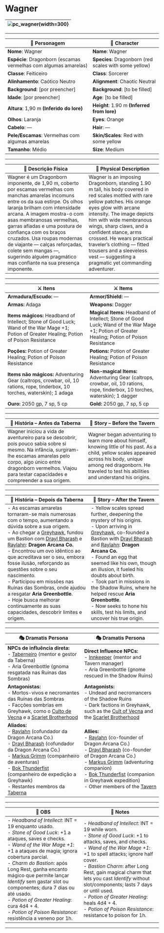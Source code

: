 # Wagner

| ![pc_wagner](assets/pc/pc_wagner.png){width=300} |
| ------------------------ |

---

| **🧙 Personagem** | **🧙 Character** |
| ----------------- | ---------------- |
| **Nome**: Wagner | **Name**: Wagner |
| **Espécie**: Dragonborn (escamas vermelhas com algumas amarelas) | **Species**: Dragonborn (red scales with some yellow) |
| **Classe**: Feiticeiro | **Class**: Sorcerer |
| **Alinhamento**: Caótico Neutro | **Alignment**: Chaotic Neutral |
| **Background**: [por preencher] | **Background**: [to be filled] |
| **Idade**: [por preencher] | **Age**: [to be filled] |
| **Altura**: 1,90 m **(Inferido do lore)** | **Height**: 1.90 m **(Inferred from lore)** |
| **Olhos**: Laranja | **Eyes**: Orange |
| **Cabelo**: — | **Hair**: — |
| **Pele/Escamas**: Vermelhas com algumas amarelas | **Skin/Scales**: Red with some yellow |
| **Tamanho**: Médio | **Size**: Medium |

---

| **📜 Descrição Física** | **📜 Physical Description** |
| ------------------------ | --------------------------- |
| Wagner é um Dragonborn imponente, de 1,90 m, coberto por escamas vermelhas com manchas amarelas incomuns entre os da sua estirpe. Os olhos laranja brilham com intensidade arcana. A imagem mostra-o com asas membranosas vermelhas, garras afiadas e uma postura de confiança com os braços cruzados. Usa roupas modernas de viajante — calças reforçadas, colete sem mangas —, sugerindo alguém pragmático mas confiante na sua presença imponente. | Wagner is an imposing Dragonborn, standing 1.90 m tall, his body covered in red scales mottled with rare yellow patches. His orange eyes glow with arcane intensity. The image depicts him with wide membranous wings, sharp claws, and a confident stance, arms crossed. He wears practical traveler’s clothing — fitted trousers and a sleeveless vest — suggesting a pragmatic yet commanding adventurer. |

---

| **⚔️ Itens** | **⚔️ Items** |
|--------------|--------------|
| **Armadura/Escudo:** — | **Armor/Shield:** — |
| **Armas:** Adaga | **Weapons:** Dagger |
| **Items mágicos:** Headband of Intellect; Stone of Good Luck; Wand of the War Mage +1; Potion of Greater Healing; Potion of Poison Resistance | **Magical Items:** Headband of Intellect; Stone of Good Luck; Wand of the War Mage +1; Potion of Greater Healing; Potion of Poison Resistance |
| **Poções:** Potion of Greater Healing; Potion of Poison Resistance | **Potions:** Potion of Greater Healing; Potion of Poison Resistance |
| **Items não mágicos:** Adventuring Gear (caltrops, crowbar, oil, 10 rations, rope, tinderbox, 10 torches, waterskin); 1 adaga | **Non-magical Items:** Adventuring Gear (caltrops, crowbar, oil, 10 rations, rope, tinderbox, 10 torches, waterskin); 1 dagger |
| **Ouro:** 2050 gp, 7 sp, 5 cp | **Gold:** 2050 gp, 7 sp, 5 cp |

---

| **📖 História – Antes da Taberna** | **📖 Story – Before the Tavern** |
| ---------------------------------- | -------------------------------- |
| Wagner iniciou a vida de aventureiro para se descobrir, pois pouco sabia sobre si mesmo. Na infância, surgiram-lhe escamas amarelas pelo corpo, algo único entre dragonborn vermelhos. Viajou para testar capacidades e compreender a sua origem. | Wagner began adventuring to learn more about himself, knowing little of his past. As a child, yellow scales appeared across his body, unique among red dragonborn. He traveled to test his abilities and understand his origins. |

---

| **📖 História – Depois da Taberna** | **📖 Story – After the Tavern** |
| ----------------------------------- | -------------------------------- |
| - As escamas amarelas tornaram-se mais numerosas com o tempo, aumentando a dúvida sobre a sua origem.<br>- Ao chegar a [Greyhawk](free_city_of_greyhawk.md), fundou um Bastion com [Drayl Bharash](pc_drayl_bharash.md) e [Raylahn](pc_raylahn.md): **Dragon Arcana Co.**<br>- Encontrou um ovo idêntico ao que acreditava ser o seu, embora fosse ilusão, reforçando as questões sobre o seu nascimento.<br>- Participou em missões nas Ruínas das Sombras, onde ajudou a resgatar **Aria Greenbottle**.<br>- Hoje busca melhorar continuamente as suas capacidades, descobrir limites e origem. | - Yellow scales spread further, deepening the mystery of his origins.<br>- Upon arriving in [Greyhawk](free_city_of_greyhawk.md), co-founded a Bastion with [Drayl Bharash](pc_drayl_bharash.md) and [Raylahn](pc_raylahn.md): **Dragon Arcana Co.**<br>- Found an egg that seemed like his own, though an illusion, it fueled his doubts about birth.<br>- Took part in missions in the Shadow Ruins, where he helped rescue **Aria Greenbottle**.<br>- Now seeks to hone his skills, test his limits, and uncover his true origin. |

---

| **🎭 Dramatis Persona** | **🎭 Dramatis Persona** |
|--------------------------|-------------------------|
| **NPCs de influência direta:**<br>- [Taberneiro](taverneiro.d) (mentor e gestor da Taberna)<br>- Aria Greenbottle (gnoma resgatada nas Ruínas das Sombras) | **Direct Influence NPCs:**<br>- [Innkeeper](taverneiro.d) (mentor and Tavern manager)<br>- Aria Greenbottle (gnome rescued in the Shadow Ruins) |
| **Antagonistas:**<br>- Mortos-vivos e necromantes das Ruínas das Sombras<br>- Facções sombrias em Greyhawk, como o [Culto de Vecna](culto_vecna.md) e a [Scarlet Brotherhood](scarlet_brotherhood.md) | **Antagonists:**<br>- Undead and necromancers of the Shadow Ruins<br>- Dark factions in Greyhawk, such as the [Cult of Vecna](culto_vecna.md) and the [Scarlet Brotherhood](scarlet_brotherhood.md) |
| **Aliados:**<br>- [Raylahn](pc_raylahn.md) (cofundador da Dragon Arcana Co.)<br>- [Drayl Bharash](pc_drayl_bharash.md) (cofundador da Dragon Arcana Co.)<br>- [Markus Grimm](docs/pc/-/pc_markus_grimm.md) (companheiro de aventuras)<br>- [Bok Thunderfist](pc_bok_thunderfist.md) (companheiro de expedição a Greyhawk)<br>- Restantes membros da [Taberna](taverna.md) | **Allies:**<br>- [Raylahn](pc_raylahn.md) (co-founder of Dragon Arcana Co.)<br>- [Drayl Bharash](pc_drayl_bharash.md) (co-founder of Dragon Arcana Co.)<br>- [Markus Grimm](docs/pc/-/pc_markus_grimm.md) (adventuring companion)<br>- [Bok Thunderfist](pc_bok_thunderfist.md) (companion in Greyhawk expedition)<br>- Other members of the [Tavern](taverna.md) |

---

| **🔮 OBS** | **🔮 Notes** |
|------------|--------------|
| - *Headband of Intellect*: INT = 19 enquanto usado.<br>- *Stone of Good Luck*: +1 a ataques, saves e checks.<br>- *Wand of the War Mage +1*: +1 a ataques de magia; ignora cobertura parcial.<br>- *Charm do Bastion*: após Long Rest, ganha encanto mágico que permite lançar *Identify* sem gastar slot ou componentes; dura 7 dias ou até usado.<br>- *Potion of Greater Healing*: cura 4d4 + 4.<br>- *Potion of Poison Resistance*: resistência a veneno por 1h. | - *Headband of Intellect*: INT = 19 while worn.<br>- *Stone of Good Luck*: +1 to attacks, saves, and checks.<br>- *Wand of the War Mage +1*: +1 to spell attacks; ignore half cover.<br>- *Bastion Charm*: after Long Rest, gain magical charm that lets you cast *Identify* without slot/components; lasts 7 days or until used.<br>- *Potion of Greater Healing*: heals 4d4 + 4.<br>- *Potion of Poison Resistance*: resistance to poison for 1h. |

---
